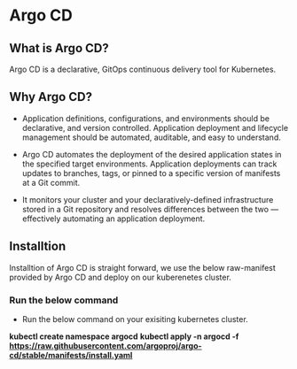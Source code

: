 # Argo CD

## What is Argo CD?
Argo CD is a declarative, GitOps continuous delivery tool for Kubernetes.

## Why Argo CD?
- Application definitions, configurations, and environments should be declarative, and version controlled. Application deployment and lifecycle management should be automated, auditable, and easy to understand.

- Argo CD automates the deployment of the desired application states in the specified target environments. Application deployments can track updates to branches, tags, or pinned to a specific version of manifests at a Git commit.

- It monitors your cluster and your declaratively-defined infrastructure stored in a Git repository and resolves differences between the two — effectively automating an application deployment. 

## Installtion

Installtion of Argo CD is straight forward, we use the below raw-manifest provided by Argo CD and deploy on our kuberenetes cluster.

### Run the below command

- Run the below command on your exisiting kubernetes cluster.

**kubectl create namespace argocd**
**kubectl apply -n argocd -f https://raw.githubusercontent.com/argoproj/argo-cd/stable/manifests/install.yaml**



